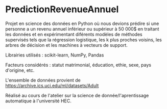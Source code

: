 # PredictionRevenueAnnuel

Projet en science des données en Python où nous devions prédire si une personne a un revenu annuel inférieur ou supérieur à 50 000$ en traitant les données et en expérimentant diférents modèles de méthodes supervisés tels que la régression logistique, les k plus proches voisins, les arbres de décision et les machines à vecteurs de support. 

Librairies utilisés : scikit-learn, NumPy, Pandas

Facteurs considérés : statut matrimonial, éducation, ethie, sexe, pays d'origine, etc.

L'ensemble de données provient de  https://archive.ics.uci.edu/ml/datasets/Adult

Réalisé au cours de l'atelier sur la science de donnée/l'aprentissage automatique à l'université HEC. 
